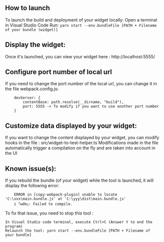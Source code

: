 How to launch
--------------

To launch the build and deployment of your widget locally:
    Open a terminal in Visual Studio Code
    Run: `yarn start --env.bundleFile [PATH + Filename of your bundle (widget)]`

Display the widget:
-------------------

Once it's launched, you can view your widget here : http://localhost:5555/

Configure port number of local url
----------------------------------

If you need to change the port number of the local url, you can change it in the file webpack.config.js:

```
    devServer: {
        contentBase: path.resolve(__dirname, "build"),
        port: 5555 -> To modify if you want to use another port number
    }
```

Customize data displayed by your widget:
----------------------------------------

If you want to change the content displayed by your widget, you can modify hooks in the file : src/widget-to-test-helper.ts
Modifications made in the file automatically trigger a compilation on the fly and are taken into account in the UI

Known issue(s):
---------------

If you rebuild the bundle (of your widget) while the tool is launched, it will display the following error:

```
    ERROR in [copy-webpack-plugin] unable to locate 'C:\xxx\main.bundle.js' at 'C:\yyy\dist\main.bundle.js'
    i ｢wdm｣: Failed to compile.
```

To fix that issue, you need to stop this tool : 

    In Visual Studio code terminal, execute Ctrl+C (Answer Y to end the program)
    Relaunch the tool: yarn start --env.bundleFile [PATH + Filename of your bundle]